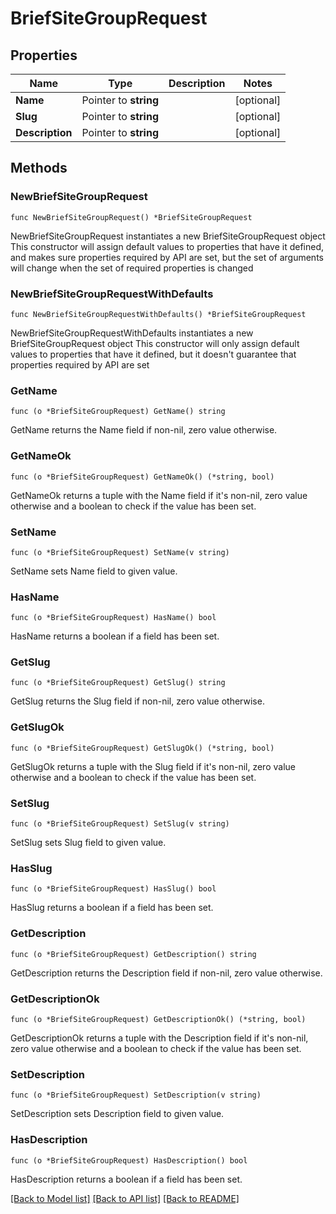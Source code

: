 # BriefSiteGroupRequest

## Properties

Name | Type | Description | Notes
------------ | ------------- | ------------- | -------------
**Name** | Pointer to **string** |  | [optional] 
**Slug** | Pointer to **string** |  | [optional] 
**Description** | Pointer to **string** |  | [optional] 

## Methods

### NewBriefSiteGroupRequest

`func NewBriefSiteGroupRequest() *BriefSiteGroupRequest`

NewBriefSiteGroupRequest instantiates a new BriefSiteGroupRequest object
This constructor will assign default values to properties that have it defined,
and makes sure properties required by API are set, but the set of arguments
will change when the set of required properties is changed

### NewBriefSiteGroupRequestWithDefaults

`func NewBriefSiteGroupRequestWithDefaults() *BriefSiteGroupRequest`

NewBriefSiteGroupRequestWithDefaults instantiates a new BriefSiteGroupRequest object
This constructor will only assign default values to properties that have it defined,
but it doesn't guarantee that properties required by API are set

### GetName

`func (o *BriefSiteGroupRequest) GetName() string`

GetName returns the Name field if non-nil, zero value otherwise.

### GetNameOk

`func (o *BriefSiteGroupRequest) GetNameOk() (*string, bool)`

GetNameOk returns a tuple with the Name field if it's non-nil, zero value otherwise
and a boolean to check if the value has been set.

### SetName

`func (o *BriefSiteGroupRequest) SetName(v string)`

SetName sets Name field to given value.

### HasName

`func (o *BriefSiteGroupRequest) HasName() bool`

HasName returns a boolean if a field has been set.

### GetSlug

`func (o *BriefSiteGroupRequest) GetSlug() string`

GetSlug returns the Slug field if non-nil, zero value otherwise.

### GetSlugOk

`func (o *BriefSiteGroupRequest) GetSlugOk() (*string, bool)`

GetSlugOk returns a tuple with the Slug field if it's non-nil, zero value otherwise
and a boolean to check if the value has been set.

### SetSlug

`func (o *BriefSiteGroupRequest) SetSlug(v string)`

SetSlug sets Slug field to given value.

### HasSlug

`func (o *BriefSiteGroupRequest) HasSlug() bool`

HasSlug returns a boolean if a field has been set.

### GetDescription

`func (o *BriefSiteGroupRequest) GetDescription() string`

GetDescription returns the Description field if non-nil, zero value otherwise.

### GetDescriptionOk

`func (o *BriefSiteGroupRequest) GetDescriptionOk() (*string, bool)`

GetDescriptionOk returns a tuple with the Description field if it's non-nil, zero value otherwise
and a boolean to check if the value has been set.

### SetDescription

`func (o *BriefSiteGroupRequest) SetDescription(v string)`

SetDescription sets Description field to given value.

### HasDescription

`func (o *BriefSiteGroupRequest) HasDescription() bool`

HasDescription returns a boolean if a field has been set.


[[Back to Model list]](../README.md#documentation-for-models) [[Back to API list]](../README.md#documentation-for-api-endpoints) [[Back to README]](../README.md)


